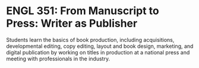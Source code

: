 # ENGL 351: From Manuscript to Press: Writer as Publisher

Students learn the basics of book production, including acquisitions, developmental editing, copy editing, layout and book design, marketing, and digital publication by working on titles in production at a national press and meeting with professionals in the industry.